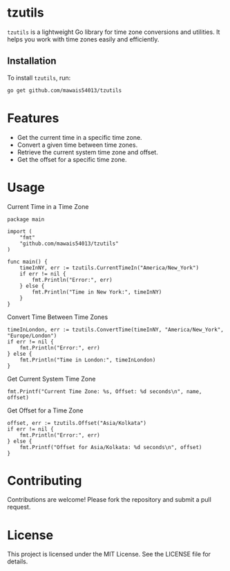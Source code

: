 # tzutils

`tzutils` is a lightweight Go library for time zone conversions and utilities. It helps you work with time zones easily and efficiently.

## Installation

To install `tzutils`, run:

```bash
go get github.com/mawais54013/tzutils
```

# Features
- Get the current time in a specific time zone.
- Convert a given time between time zones.
- Retrieve the current system time zone and offset.
- Get the offset for a specific time zone.

# Usage 
Current Time in a Time Zone 
```
package main

import (
	"fmt"
	"github.com/mawais54013/tzutils"
)

func main() {
	timeInNY, err := tzutils.CurrentTimeIn("America/New_York")
	if err != nil {
		fmt.Println("Error:", err)
	} else {
		fmt.Println("Time in New York:", timeInNY)
	}
}
```

Convert Time Between Time Zones
```
timeInLondon, err := tzutils.ConvertTime(timeInNY, "America/New_York", "Europe/London")
if err != nil {
	fmt.Println("Error:", err)
} else {
	fmt.Println("Time in London:", timeInLondon)
}

```

Get Current System Time Zone
```name, offset := tzutils.CurrentTimeZone()
fmt.Printf("Current Time Zone: %s, Offset: %d seconds\n", name, offset)

```

Get Offset for a Time Zone 
```
offset, err := tzutils.Offset("Asia/Kolkata")
if err != nil {
	fmt.Println("Error:", err)
} else {
	fmt.Printf("Offset for Asia/Kolkata: %d seconds\n", offset)
}

```

# Contributing 
Contributions are welcome! Please fork the repository and submit a pull request.

# License
This project is licensed under the MIT License. See the LICENSE file for details.